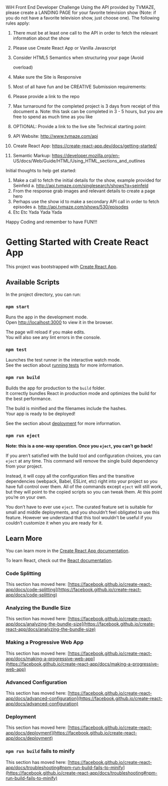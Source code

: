 WiH Front End Developer Challenge
Using the API provided by TVMAZE, please create a LANDING PAGE for your favorite
television show (Note: if you do not have a favorite television show, just choose one).
The following rules apply:
1. There must be at least one call to the API in order to fetch the relevant
information about the show
2. Please use Create React App or Vanilla Javascript
3. Consider HTML5 Semantics when structuring your page (Avoid <div> overload)
4. Make sure the Site is Responsive
5. Most of all have fun and be CREATIVE
Submission requirements:
1. Please provide a link to the repo
2. Max turnaround for the completed project is 3 days from receipt of this document
a. Note: this task can be completed in 3 - 5 hours, but you are free to spend
as much time as you like
3. OPTIONAL: Provide a link to the live site
Technical starting point:
1. API Website: http://www.tvmaze.com/api
2. Create React App: https://create-react-app.dev/docs/getting-started/

3. Semantic Markup: https://developer.mozilla.org/en-
US/docs/Web/Guide/HTML/Using_HTML_sections_and_outlines

Initial thoughts to help get started:
1. Make a call to fetch the initial details for the show, example provided for Seinfeld
a. http://api.tvmaze.com/singlesearch/shows?q=seinfeld
2. From the response grab images and relevant details to create a page hero
3. Perhaps use the show id to make a secondary API call in order to fetch episodes
a. http://api.tvmaze.com/shows/530/episodes
4. Etc Etc Yada Yada Yada

Happy Coding and remember to have FUN!!!



# Getting Started with Create React App

This project was bootstrapped with [Create React App](https://github.com/facebook/create-react-app).

## Available Scripts

In the project directory, you can run:

### `npm start`

Runs the app in the development mode.\
Open [http://localhost:3000](http://localhost:3000) to view it in the browser.

The page will reload if you make edits.\
You will also see any lint errors in the console.

### `npm test`

Launches the test runner in the interactive watch mode.\
See the section about [running tests](https://facebook.github.io/create-react-app/docs/running-tests) for more information.

### `npm run build`

Builds the app for production to the `build` folder.\
It correctly bundles React in production mode and optimizes the build for the best performance.

The build is minified and the filenames include the hashes.\
Your app is ready to be deployed!

See the section about [deployment](https://facebook.github.io/create-react-app/docs/deployment) for more information.

### `npm run eject`

**Note: this is a one-way operation. Once you `eject`, you can’t go back!**

If you aren’t satisfied with the build tool and configuration choices, you can `eject` at any time. This command will remove the single build dependency from your project.

Instead, it will copy all the configuration files and the transitive dependencies (webpack, Babel, ESLint, etc) right into your project so you have full control over them. All of the commands except `eject` will still work, but they will point to the copied scripts so you can tweak them. At this point you’re on your own.

You don’t have to ever use `eject`. The curated feature set is suitable for small and middle deployments, and you shouldn’t feel obligated to use this feature. However we understand that this tool wouldn’t be useful if you couldn’t customize it when you are ready for it.

## Learn More

You can learn more in the [Create React App documentation](https://facebook.github.io/create-react-app/docs/getting-started).

To learn React, check out the [React documentation](https://reactjs.org/).

### Code Splitting

This section has moved here: [https://facebook.github.io/create-react-app/docs/code-splitting](https://facebook.github.io/create-react-app/docs/code-splitting)

### Analyzing the Bundle Size

This section has moved here: [https://facebook.github.io/create-react-app/docs/analyzing-the-bundle-size](https://facebook.github.io/create-react-app/docs/analyzing-the-bundle-size)

### Making a Progressive Web App

This section has moved here: [https://facebook.github.io/create-react-app/docs/making-a-progressive-web-app](https://facebook.github.io/create-react-app/docs/making-a-progressive-web-app)

### Advanced Configuration

This section has moved here: [https://facebook.github.io/create-react-app/docs/advanced-configuration](https://facebook.github.io/create-react-app/docs/advanced-configuration)

### Deployment

This section has moved here: [https://facebook.github.io/create-react-app/docs/deployment](https://facebook.github.io/create-react-app/docs/deployment)

### `npm run build` fails to minify

This section has moved here: [https://facebook.github.io/create-react-app/docs/troubleshooting#npm-run-build-fails-to-minify](https://facebook.github.io/create-react-app/docs/troubleshooting#npm-run-build-fails-to-minify)
